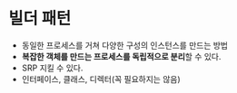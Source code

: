 # 빌더 패턴
- 동일한 프로세스를 거쳐 다양한 구성의 인스턴스를 만드는 방법
 - **복잡한 객체를 만드는 프로세스를 독립적으로 분리**할 수 있다. 
 - SRP 지킬 수 있다.
 - 인터페이스, 클래스, 디렉터(꼭 필요하지는 않음)
